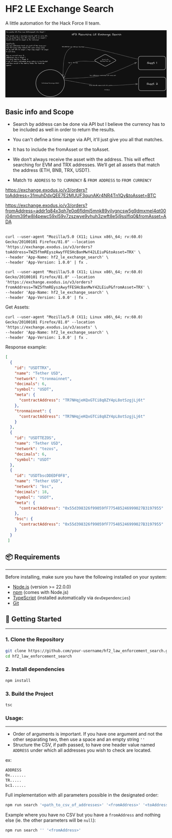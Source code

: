 # HF2 LE Exchange Search

A little automation for the Hack Force II team.

![image](./assets/hf2_recursive_exchange_search.png)

## Basic info and Scope
- Search by address can be done via API but I believe the currency has to be included as well in order to return the results. 
- You can't define a time range via API, it'll just give you all that matches. 
- It has to include the fromAsset or the toAsset. 
- We don’t always receive the asset with the address. This will effect searching for EVM and TRX addresses. We’ll get all assets that match the address (ETH, BNB, TRX, USDT). 

- Match `TO ADDRESS` to `TO CURRENCY` & `FROM ADDRESS` to `FROM CURRENCY`

https://exchange.exodus.io/v3/orders?toAddress=31muhDdxQEE7E2MUUF3qunAKr4NR4Tn1Qy&toAsset=BTC

https://exchange.exodus.io/v3/orders?fromAddress=addr1q84x3qh7e0q6fldmj5mnk89vjlvgncsw5g9dmxmel4qt00j04mm39fw8l4pewc59xl59v7zszwye9vhuh3zwft8e5j9sslflq0&fromAsset=ADA

```curl

curl --user-agent "Mozilla/5.0 (X11; Linux x86\_64; rv:60.0) Gecko/20100101 Firefox/81.0" --location 'https://exchange.exodus.io/v3/orders?toAddress=TWZ5fhmREyszAwyfFESHcBanMwY42LEiuP&toAsset=TRX' \
--header 'App-Name: hf2_le_exchange_search' \
--header 'App-Version: 1.0.0' | fx .
```

```curl
curl --user-agent "Mozilla/5.0 (X11; Linux x86\_64; rv:60.0) Gecko/20100101 Firefox/81.0" --location 'https://exchange.exodus.io/v3/orders?fromAddress=TWZ5fhmREyszAwyfFESHcBanMwY42LEiuP&fromAsset=TRX' \
--header 'App-Name: hf2_le_exchange_search' \
--header 'App-Version: 1.0.0' | fx .

```


Get Assets: 

```curl
curl --user-agent "Mozilla/5.0 (X11; Linux x86\_64; rv:60.0) Gecko/20100101 Firefox/81.0" --location 'https://exchange.exodus.io/v3/assets' \
--header 'App-Name: hf2_le_exchange_search' \
--header 'App-Version: 1.0.0' | fx .

```

Response example:

```json
[
  {
    "id": "USDTTRX",
    "name": "Tether USD",
    "network": "tronmainnet",
    "decimals": 6,
    "symbol": "USDT",
    "meta": {
      "contractAddress": "TR7NHqjeKQxGTCi8q8ZY4pL8otSzgjLj6t"
    },
    "tronmainnet": {
      "contractAddress": "TR7NHqjeKQxGTCi8q8ZY4pL8otSzgjLj6t"
    }
  },
  {
    "id": "USDTTEZOS",
    "name": "Tether USD",
    "network": "tezos",
    "decimals": 6,
    "symbol": "USDT"
  },
  {
    "id": "USDTbscDDEDF0F8",
    "name": "Tether USD",
    "network": "bsc",
    "decimals": 18,
    "symbol": "USDT",
    "meta": {
      "contractAddress": "0x55d398326f99059fF775485246999027B3197955"
    },
    "bsc": {
      "contractAddress": "0x55d398326f99059fF775485246999027B3197955"
    }
  }
 ]
```

## 📦 Requirements
----

Before installing, make sure you have the following installed on your system:

- [Node.js](https://nodejs.org/) (version >= 22.0.0)
- [npm](https://www.npmjs.com/) (comes with Node.js)
- [TypeScript](https://www.typescriptlang.org/) (installed automatically via `devDependencies`)
- [Git](https://git-scm.com/)

## 🚀 Getting Started
----

### 1. Clone the Repository

```bash
git clone https://github.com/your-username/hf2_law_enforcement_search.git
cd hf2_law_enforcement_search
```

### 2. Install dependencies

```bash
npm install
```

### 3. Build the Project

```bash
tsc
```


### Usage:
----

- Order of arguments is important. If you have one argument and not the other separating two, then use a space and an empty string `''`
- Structure the CSV, if path passed, to have one header value named `ADDRESS` under which all addresses you wish to check are located.

ex: 

```csv
ADDRESS
0x.......
TR.....
bc1......

```


Full implementation with all parameters possible in the designated order:

```zsh
npm run search '<path_to_csv_of_addresses>' '<fromAddress>' '<toAddress>' '<toCurrency>' '<fromCurrency>'
```

Example where you have no CSV but you have a `fromAddress` and nothing else (ie. the other parameters will be `null`):

```zsh
npm run search '' '<fromAddress>' 
```